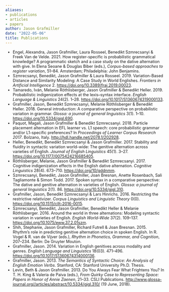```yaml
---
aliases:
- publications
- articles
- papers
author: Jason Grafmiller
date: "2022-05-06"
title: Publications
---
```


<style>
li {
  font-size: 90%;
}
</style>

- Engel, Alexandra, Jason Grafmiller, Laura Rosseel, Benedikt Szmrecsanyi & Freek Van de Velde. 2021. How register-specific is probabilistic grammatical knowledge? A programmatic sketch and a case study on the dative alternation with give. In Elena Seoane & Douglas Biber (eds.), *Corpus-based approaches to register variation*, 51–84. Amsterdam; Philadelphia: John Benjamins.
- Szmrecsanyi, Benedikt, Jason Grafmiller & Laura Rosseel. 2019. Variation-Based Distance and Similarity Modeling: A Case Study in World Englishes. *Frontiers in Artificial Intelligence* 2. https://doi.org/10.3389/frai.2019.00023. 
- Tamaredo, Iván, Melanie Röthlisberger, Jason Grafmiller & Benedikt Heller. 2019. Probabilistic indigenization effects at the lexis–syntax interface. *English Language & Linguistics* 24(2). 1–28. https://doi.org/10.1017/S1360674319000133.
- Grafmiller, Jason, Benedikt Szmrecsanyi, Melanie Röthlisberger & Benedikt Heller. 2018. General introduction: A comparative perspective on probabilistic variation in grammar. *Glossa: a journal of general linguistics* 3(1). 1–10. https://doi.org/10.5334/gjgl.690.
- Paquot, Magali, Jason Grafmiller & Benedikt Szmrecsanyi. 2018. Particle placement alternation in EFL learner vs. L1 speech: core probabilistic grammar and/or L1-specific preferences? In *Proceedings of Learner Corpus Research 2017*. Bolzano, Italy. http://hdl.handle.net/2078.1/202928.
- Heller, Benedikt, Benedikt Szmrecsanyi & Jason Grafmiller. 2017. Stability and fluidity in syntactic variation world-wide: The genitive alternation across varieties of English. *Journal of English Linguistics* 45(1). 3–27. https://doi.org/10.1177/0075424216685405.
- Röthlisberger, Melanie, Jason Grafmiller & Benedikt Szmrecsanyi. 2017. Cognitive indigenization effects in the English dative alternation. *Cognitive Linguistics* 28(4). 673–710. https://doi.org/10/gddnmm.
- Szmrecsanyi, Benedikt, Jason Grafmiller, Joan Bresnan, Anette Rosenbach, Sali Tagliamonte & Simon Todd. 2017. Spoken syntax in a comparative perspective: The dative and genitive alternation in varieties of English. *Glossa: a journal of general linguistics* 2(1). 86. https://doi.org/10.5334/gjgl.310.
- Grafmiller, Jason, Benedikt Szmrecsanyi & Lars Hinrichs. 2016. Restricting the restrictive relativizer. *Corpus Linguistics and Linguistic Theory* 0(0). https://doi.org/10.1515/cllt-2016-0015.
- Szmrecsanyi, Benedikt, Jason Grafmiller, Benedikt Heller & Melanie Röthlisberger. 2016. Around the world in three alternations: Modeling syntactic variation in varieties of English. *English World-Wide* 37(2). 109–137. https://doi.org/10.1075/eww.37.2.01szm.
- Shih, Stephanie, Jason Grafmiller, Richard Futrell & Joan Bresnan. 2015. Rhythm’s role in predicting genitive alternation choice in spoken English. In R. Vogel & R. van de Vijver (eds.), *Rhythm in Phonetics, Grammar, and Cognition*, 207–234. Berlin: De Gruyter Mouton.
- Grafmiller, Jason. 2014. Variation in English genitives across modality and genres. *English Language and Linguistics* 18(03). 471–496. https://doi.org/10.1017/S1360674314000136.
- Grafmiller, Jason. 2013. *The Semantics of Syntactic Choice: An Analysis of English Emotion Verbs*. Stanford, CA: Stanford University Ph.D. Thesis.
- Levin, Beth & Jason Grafmiller. 2013. Do You Always Fear What Frightens You? In T. H. King & Valeria de Paiva (eds.), *From Quirky Case to Representing Space: Papers in Honor of Annie Zaenen*, 21–33. CSLI Publications.
http://www.glossa-journal.org//articles/abstract/10.5334/gjgl.310/ (19 June, 2018).

